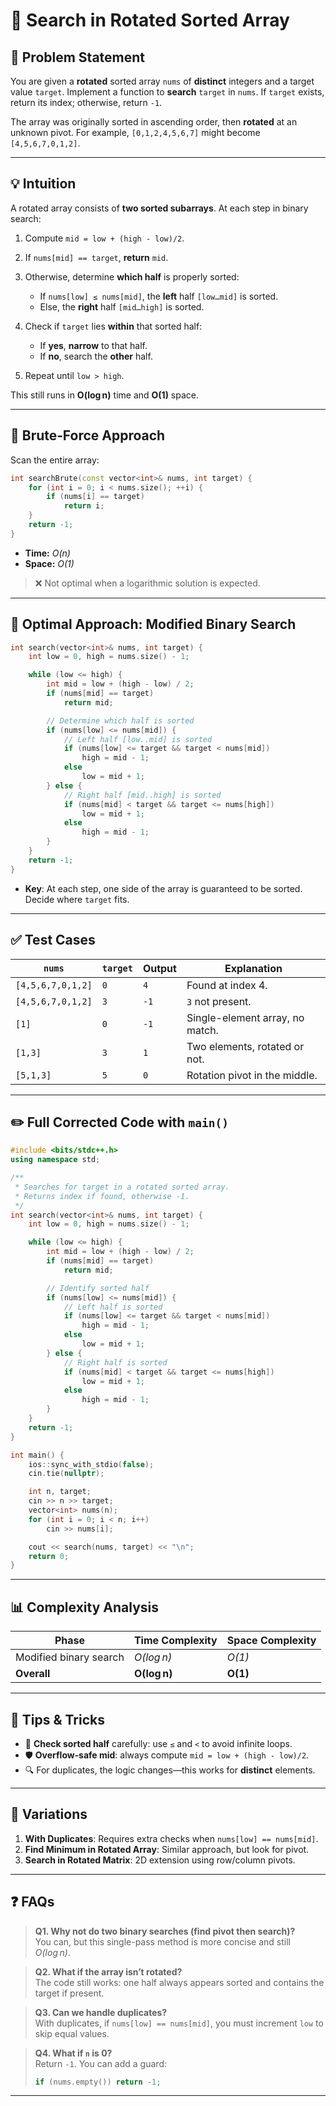 # 🔄 Search in Rotated Sorted Array


## 📄 Problem Statement

You are given a **rotated** sorted array `nums` of **distinct** integers and a target value `target`. Implement a function to **search** `target` in `nums`. If `target` exists, return its index; otherwise, return `-1`.

The array was originally sorted in ascending order, then **rotated** at an unknown pivot. For example, `[0,1,2,4,5,6,7]` might become `[4,5,6,7,0,1,2]`.

---

## 💡 Intuition

A rotated array consists of **two sorted subarrays**. At each step in binary search:

1. Compute `mid = low + (high - low)/2`.
2. If `nums[mid] == target`, **return** `mid`.
3. Otherwise, determine **which half** is properly sorted:

   * If `nums[low] ≤ nums[mid]`, the **left** half `[low…mid]` is sorted.
   * Else, the **right** half `[mid…high]` is sorted.
4. Check if `target` lies **within** that sorted half:

   * If **yes**, **narrow** to that half.
   * If **no**, search the **other** half.
5. Repeat until `low > high`.

This still runs in **O(log n)** time and **O(1)** space.

---

## 🐢 Brute‑Force Approach

Scan the entire array:

```cpp
int searchBrute(const vector<int>& nums, int target) {
    for (int i = 0; i < nums.size(); ++i) {
        if (nums[i] == target)
            return i;
    }
    return -1;
}
```

* **Time:** *O(n)*
* **Space:** *O(1)*

> ❌ Not optimal when a logarithmic solution is expected.

---

## 🚀 Optimal Approach: Modified Binary Search

```cpp
int search(vector<int>& nums, int target) {
    int low = 0, high = nums.size() - 1;

    while (low <= high) {
        int mid = low + (high - low) / 2;
        if (nums[mid] == target)
            return mid;

        // Determine which half is sorted
        if (nums[low] <= nums[mid]) {
            // Left half [low..mid] is sorted
            if (nums[low] <= target && target < nums[mid])
                high = mid - 1;
            else
                low = mid + 1;
        } else {
            // Right half [mid..high] is sorted
            if (nums[mid] < target && target <= nums[high])
                low = mid + 1;
            else
                high = mid - 1;
        }
    }
    return -1;
}
```

* **Key**: At each step, one side of the array is guaranteed to be sorted. Decide where `target` fits.

---

## ✅ Test Cases

| `nums`            | `target` | Output | Explanation                     |
| ----------------- | -------- | ------ | ------------------------------- |
| `[4,5,6,7,0,1,2]` | `0`      | `4`    | Found at index 4.               |
| `[4,5,6,7,0,1,2]` | `3`      | `-1`   | `3` not present.                |
| `[1]`             | `0`      | `-1`   | Single-element array, no match. |
| `[1,3]`           | `3`      | `1`    | Two elements, rotated or not.   |
| `[5,1,3]`         | `5`      | `0`    | Rotation pivot in the middle.   |

---

## ✏️ Full Corrected Code with `main()`

```cpp
#include <bits/stdc++.h>
using namespace std;

/**
 * Searches for target in a rotated sorted array.
 * Returns index if found, otherwise -1.
 */
int search(vector<int>& nums, int target) {
    int low = 0, high = nums.size() - 1;

    while (low <= high) {
        int mid = low + (high - low) / 2;
        if (nums[mid] == target)
            return mid;

        // Identify sorted half
        if (nums[low] <= nums[mid]) {
            // Left half is sorted
            if (nums[low] <= target && target < nums[mid])
                high = mid - 1;
            else
                low = mid + 1;
        } else {
            // Right half is sorted
            if (nums[mid] < target && target <= nums[high])
                low = mid + 1;
            else
                high = mid - 1;
        }
    }
    return -1;
}

int main() {
    ios::sync_with_stdio(false);
    cin.tie(nullptr);

    int n, target;
    cin >> n >> target;
    vector<int> nums(n);
    for (int i = 0; i < n; i++)
        cin >> nums[i];

    cout << search(nums, target) << "\n";
    return 0;
}
```

---

## 📊 Complexity Analysis

| Phase                  | Time Complexity | Space Complexity |
| ---------------------- | --------------- | ---------------- |
| Modified binary search | *O(log n)*      | *O(1)*           |
| **Overall**            | **O(log n)**    | **O(1)**         |

---

## 🎯 Tips & Tricks

* 🔄 **Check sorted half** carefully: use `≤` and `<` to avoid infinite loops.
* 🛡️ **Overflow‑safe mid**: always compute `mid = low + (high - low)/2`.
* 🔍 For duplicates, the logic changes—this works for **distinct** elements.

---

## 🔄 Variations

1. **With Duplicates**: Requires extra checks when `nums[low] == nums[mid]`.
2. **Find Minimum in Rotated Array**: Similar approach, but look for pivot.
3. **Search in Rotated Matrix**: 2D extension using row/column pivots.

---

## ❓ FAQs

> **Q1. Why not do two binary searches (find pivot then search)?** <br>
> You can, but this single-pass method is more concise and still *O(log n)*.

> **Q2. What if the array isn’t rotated?** <br>
> The code still works: one half always appears sorted and contains the target if present.

> **Q3. Can we handle duplicates?** <br>
> With duplicates, if `nums[low] == nums[mid]`, you must increment `low` to skip equal values.

> **Q4. What if `n` is 0?** <br>
> Return `-1`. You can add a guard:
>
> ```cpp
> if (nums.empty()) return -1;
> ```

---
